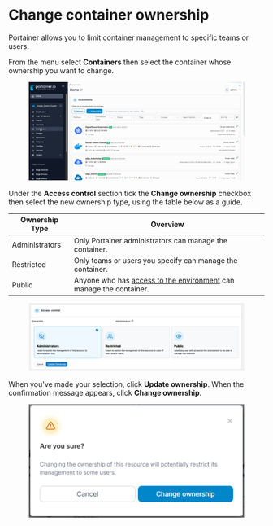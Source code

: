 # Change container ownership

Portainer allows you to limit container management to specific teams or users.

From the menu select **Containers** then select the container whose ownership you want to change.

<figure><img src="../../../.gitbook/assets/2.15-docker_containers_container_details.gif" alt=""><figcaption></figcaption></figure>

Under the **Access control** section tick the **Change ownership** checkbox then select the new ownership type, using the table below as a guide.

| Ownership Type | Overview                                                                                                    |
| -------------- | ----------------------------------------------------------------------------------------------------------- |
| Administrators | Only Portainer administrators can manage the container.                                                     |
| Restricted     | Only teams or users you specify can manage the container.                                                   |
| Public         | Anyone who has [access to the environment](../../../admin/environments/access.md) can manage the container. |

<figure><img src="../../../.gitbook/assets/2.15-docker_containers_container_access_control.png" alt=""><figcaption></figcaption></figure>

When you've made your selection, click **Update ownership**. When the confirmation message appears, click **Change ownership**.

<figure><img src="../../../.gitbook/assets/2.15-container-ownership-confirm.png" alt=""><figcaption></figcaption></figure>
